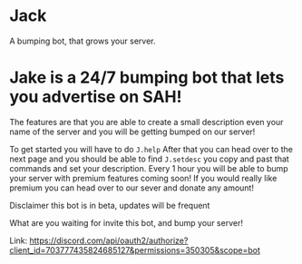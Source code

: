 # Jack
A bumping bot, that grows your server.

# Jake is a 24/7 bumping bot that lets you advertise on SAH!

The features are that you are able to create a small description even your name of the server and you will be getting bumped on our server!

To get started you will have to do ```J.help```
After that you can head over to the next page and you should be able to find ```J.setdesc``` you copy and past that commands and set your description. Every 1 hour you will be able to bump your server with premium features coming soon! If you would really like premium you can head over to our sever and donate any amount!

Disclaimer this bot is in beta, updates will be frequent

What are you waiting for invite this bot, and bump your server!

Link: https://discord.com/api/oauth2/authorize?client_id=703777435824685127&permissions=350305&scope=bot


